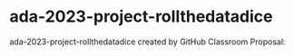 # ada-2023-project-rollthedatadice
ada-2023-project-rollthedatadice created by GitHub Classroom
Proposal:
